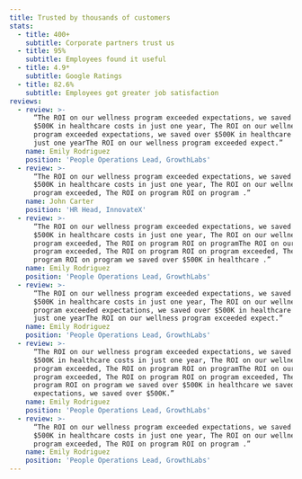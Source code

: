 ```yaml
---
title: Trusted by thousands of customers
stats:
  - title: 400+
    subtitle: Corporate partners trust us
  - title: 95%
    subtitle: Employees found it useful
  - title: 4.9*
    subtitle: Google Ratings
  - title: 82.6%
    subtitle: Employees got greater job satisfaction
reviews:
  - review: >-
      “The ROI on our wellness program exceeded expectations, we saved over
      $500K in healthcare costs in just one year, The ROI on our wellness
      program exceeded expectations, we saved over $500K in healthcare costs in
      just one yearThe ROI on our wellness program exceeded expect.”
    name: Emily Rodriguez
    position: 'People Operations Lead, GrowthLabs'
  - review: >-
      “The ROI on our wellness program exceeded expectations, we saved over
      $500K in healthcare costs in just one year, The ROI on our wellness
      program exceeded, The ROI on program ROI on program .”
    name: John Carter
    position: 'HR Head, InnovateX'
  - review: >-
      “The ROI on our wellness program exceeded expectations, we saved over
      $500K in healthcare costs in just one year, The ROI on our wellness
      program exceeded, The ROI on program ROI on programThe ROI on our wellness
      program exceeded, The ROI on program ROI on program exceeded, The ROI on
      program ROI on program we saved over $500K in healthcare .”
    name: Emily Rodriguez
    position: 'People Operations Lead, GrowthLabs'
  - review: >-
      “The ROI on our wellness program exceeded expectations, we saved over
      $500K in healthcare costs in just one year, The ROI on our wellness
      program exceeded expectations, we saved over $500K in healthcare costs in
      just one yearThe ROI on our wellness program exceeded expect.”
    name: Emily Rodriguez
    position: 'People Operations Lead, GrowthLabs'
  - review: >-
      “The ROI on our wellness program exceeded expectations, we saved over
      $500K in healthcare costs in just one year, The ROI on our wellness
      program exceeded, The ROI on program ROI on programThe ROI on our wellness
      program exceeded, The ROI on program ROI on program exceeded, The ROI on
      program ROI on program we saved over $500K in healthcare we saved
      expectations, we saved over $500K.”
    name: Emily Rodriguez
    position: 'People Operations Lead, GrowthLabs'
  - review: >-
      “The ROI on our wellness program exceeded expectations, we saved over
      $500K in healthcare costs in just one year, The ROI on our wellness
      program exceeded, The ROI on program ROI on program .”
    name: Emily Rodriguez
    position: 'People Operations Lead, GrowthLabs'
---
```


